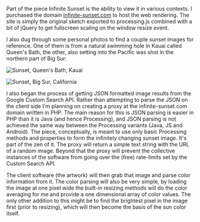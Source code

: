 Part of the piece Infinite Sunset is the ability to view it in various contexts.  I purchased the domain [infinite-sunset.com](http://infinite-sunset.com) to host the web rendering.  The site is simply the original sketch exported to processing.js combined with a bit of jQuery to get fullscreen scaling on the window resize event. 

I also dug through some personal photos to find a couple sunset images for reference.  One of them is from a natural swimming hole in  Kauai called Queen's Bath, the other, also setting into the Pacific was shot in the northern part of Big Sur:

![Sunset, Queen's Bath, Kauai](../project_images/sunset-Queens-Bath-Kauai.JPG)

![Sunset, Big Sur, California](../project_images/sunset-Big-Sur.JPG)


I also began the process of getting JSON formatted image results from the Google Custom Search API.  Rather than attempting to parse the JSON on the client side I'm planning on creating a proxy at the infinite-sunset.com domain written in PHP.  The main reason for this is JSON parsing is easier in PHP than it is Java (and hence Processing), and JSON parsing is not achieved the same way between the Processing variants (Java, JS and Android).  The piece, conceptually, is meant to use only basic Processing methods and properties to form the infinitely changing sunset image.  It's part of the zen of it.  The proxy will return a simple text string with the URL of a random image.  Beyond that the proxy will prevent the collective instances of the software from going over the (free) rate-limits set by the Custom Search API.

The client software (the artwork) will then grab that image and parse color information from it.  The color parsing will also be very simple, by loading the image at one pixel wide the built-in resizing methods will do the color averaging for me and provide a one dimensional array of color values.  The only other addition to this might be to find the brightest pixel in the image first (prior to resizing), which will then become the basis of the sun color itself.